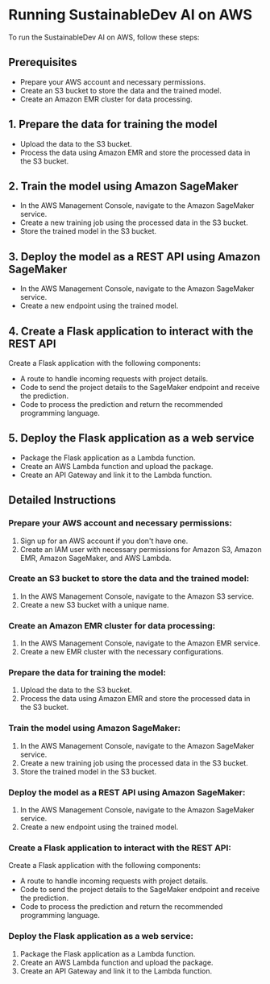 # Running SustainableDev AI on AWS

To run the SustainableDev AI on AWS, follow these steps:

## Prerequisites

- Prepare your AWS account and necessary permissions.
- Create an S3 bucket to store the data and the trained model.
- Create an Amazon EMR cluster for data processing.

## 1. Prepare the data for training the model

- Upload the data to the S3 bucket.
- Process the data using Amazon EMR and store the processed data in the S3 bucket.

## 2. Train the model using Amazon SageMaker

- In the AWS Management Console, navigate to the Amazon SageMaker service.
- Create a new training job using the processed data in the S3 bucket.
- Store the trained model in the S3 bucket.

## 3. Deploy the model as a REST API using Amazon SageMaker

- In the AWS Management Console, navigate to the Amazon SageMaker service.
- Create a new endpoint using the trained model.

## 4. Create a Flask application to interact with the REST API

Create a Flask application with the following components:

- A route to handle incoming requests with project details.
- Code to send the project details to the SageMaker endpoint and receive the prediction.
- Code to process the prediction and return the recommended programming language.

## 5. Deploy the Flask application as a web service

- Package the Flask application as a Lambda function.
- Create an AWS Lambda function and upload the package.
- Create an API Gateway and link it to the Lambda function.

## Detailed Instructions

### Prepare your AWS account and necessary permissions:

1. Sign up for an AWS account if you don't have one.
2. Create an IAM user with necessary permissions for Amazon S3, Amazon EMR, Amazon SageMaker, and AWS Lambda.

### Create an S3 bucket to store the data and the trained model:

1. In the AWS Management Console, navigate to the Amazon S3 service.
2. Create a new S3 bucket with a unique name.

### Create an Amazon EMR cluster for data processing:

1. In the AWS Management Console, navigate to the Amazon EMR service.
2. Create a new EMR cluster with the necessary configurations.

### Prepare the data for training the model:

1. Upload the data to the S3 bucket.
2. Process the data using Amazon EMR and store the processed data in the S3 bucket.

### Train the model using Amazon SageMaker:

1. In the AWS Management Console, navigate to the Amazon SageMaker service.
2. Create a new training job using the processed data in the S3 bucket.
3. Store the trained model in the S3 bucket.

### Deploy the model as a REST API using Amazon SageMaker:

1. In the AWS Management Console, navigate to the Amazon SageMaker service.
2. Create a new endpoint using the trained model.

### Create a Flask application to interact with the REST API:

Create a Flask application with the following components:

- A route to handle incoming requests with project details.
- Code to send the project details to the SageMaker endpoint and receive the prediction.
- Code to process the prediction and return the recommended programming language.

### Deploy the Flask application as a web service:

1. Package the Flask application as a Lambda function.
2. Create an AWS Lambda function and upload the package.
3. Create an API Gateway and link it to the Lambda function.
